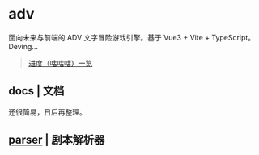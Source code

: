 # adv

面向未来与前端的 ADV 文字冒险游戏引擎。基于 Vue3 + Vite + TypeScript。Deving...

> [进度（咕咕咕）一览](https://www.yunyoujun.cn/posts/make-an-avg-engine/)

## docs | 文档

还很简易，日后再整理。

## [parser](./docs/parser.md) | 剧本解析器
